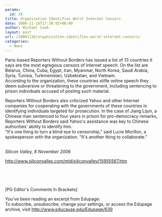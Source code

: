 ```yaml
---
params:
  id: 34
title: Organization Identifies Worst Internet Censors
date: 2006-11-16T17:39:02+00:00
author: Michael Cook
layout: post
url: /20061116/organization-identifies-worst-internet-censors/
categories:
  - News
---
```

<p align="left">
  <p align="left">
    Paris-based Reporters Without Borders has issued a list of 13 countries it says are the most egregious censors of Internet speech. On the list are Belarus, China, Cuba, Egypt, Iran, Myanmar, North Korea, Saudi Arabia, Syria, Tunisia, Turkmenistan, Uzbekistan, and Vietnam.<br /> According to the organization, these countries stifle online speech they deem subversive or threatening to the government, including sentencing to prison individuals accused of posting such material.
  </p>

  <p align="left">
    Reporters Without Borders also criticized Yahoo and other Internet companies for cooperating with the governments of these countries in identifying individuals targeted for prosecution. In the case of Jiang Lijun, a Chinese man sentenced to four years in prison for pro-democracy remarks, Reporters Without Borders said Yahoo's assistance was key to Chinese authorities' ability to identify him.<br /> "It's one thing to turn a blind eye to censorship," said Lucie Morillon, a spokesperson with the organization. "It's another thing to collaborate."
  </p>

  <p align="left">
    <em><br /> Silicon Valley, 8 November 2006</em>
  </p>

  <p align="left">
    <a href="http://www.siliconvalley.com/mld/siliconvalley/15955567.htm%20" target="_blank">http://www.siliconvalley.com/mld/siliconvalley/15955567.htm </a>
  </p>

  <p align="left">
    &nbsp;
  </p>

  <p align="left">
    &nbsp;
  </p>

  <p align="left">
    [PG Editor's Comments In Brackets]
  </p>

  <p align="left">
    <p align="left">
      You've been reading an excerpt from Edupage:<br /> To subscribe, unsubscribe, change your settings, or access the Edupage archive, visit <a href="http://www.educause.edu/Edupage/639" target="_blank">http://www.educause.edu/Edupage/639</a>
    </p>
